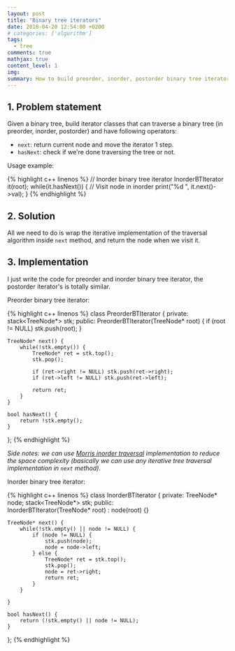 ```yaml
---
layout: post
title: "Binary tree iterators"
date: 2018-04-20 12:54:00 +0200
# categories: ['algorithm']
tags:
  - tree
comments: true
mathjax: true
content_level: 1
img:
summary: How to build preorder, inorder, postorder binary tree iterators that allow us to treat a binary tree as an array for further processing
---
```


## **1. Problem statement**
Given a binary tree, build iterator classes that can traverse a binary tree (in preorder, inorder, postorder) and have following operators:
* `next`: return current node and move the iterator 1 step.
* `hasNext`: check if we're done traversing the tree or not.

Usage example:

{% highlight c++ linenos %}
// Inorder binary tree iterator
InorderBTIterator it(root);
while(it.hasNext()) {
  // Visit node in inorder
  print("%d ", it.next()->val);
}
{% endhighlight %}

## **2. Solution**

All we need to do is wrap the iterative implementation of the traversal algorithm inside `next` method, and return the node when we visit it.

## **3. Implementation**

I just write the code for preorder and inorder binary tree iterator, the postorder iterator's is totally similar.

Preorder binary tree iterator:

{% highlight c++ linenos %}
class PreorderBTIterator {
private:
	stack<TreeNode*> stk;
public:
	PreorderBTIterator(TreeNode* root) {
        if (root != NULL) stk.push(root);
	}

	TreeNode* next() {
		while(!stk.empty()) {
			TreeNode* ret = stk.top();
			stk.pop();

			if (ret->right != NULL) stk.push(ret->right);
			if (ret->left != NULL) stk.push(ret->left);

			return ret;
		}
	}

	bool hasNext() {
		return !stk.empty();
	}
};
{% endhighlight %}

_Side notes: we can use [Morris inorder traversal](https://nhannguyen95.github.io/morris-inorder-tree-traversal/) implementation to reduce the space complexity (basically we can use any iterative tree traversal implementation in `next` method)._

Inorder binary tree iterator:

{% highlight c++ linenos %}
class InorderBTIterator {
private:
	TreeNode* node;
	stack<TreeNode*> stk;
public:		
	InorderBTIterator(TreeNode* root) : node(root) {}

	TreeNode* next() {
		while(!stk.empty() || node != NULL) {
			if (node != NULL) {
				stk.push(node);
				node = node->left;
			} else {
				TreeNode* ret = stk.top();
				stk.pop();
				node = ret->right;
				return ret;
			}
		}

	}

	bool hasNext() {
		return (!stk.empty() || node != NULL);
	}
};
{% endhighlight %}


